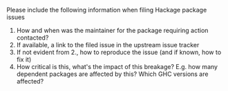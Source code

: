 Please include the following information when filing Hackage package issues

 1. How and when was the maintainer for the package requiring action contacted?
 2. If available, a link to the filed issue in the upstream issue tracker
 3. If not evident from 2., how to reproduce the issue (and if known, how to fix it)
 4. How critical is this, what's the impact of this breakage? E.g. how many dependent packages are affected by this? Which GHC versions are affected?
